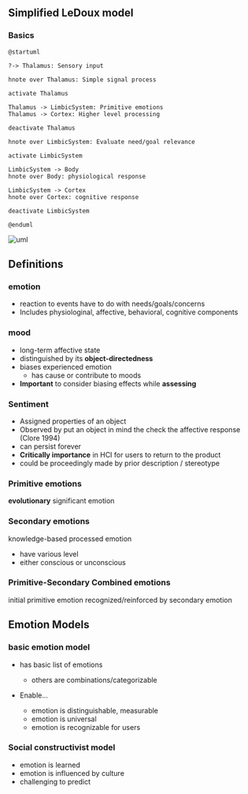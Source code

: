 <!-- META
{"title":"Emotion in Human–Computer Interaction","link":"https://www.researchgate.net/publication/242107189_Emotion_in_Human-Computer_Interaction","media":"academic","tags":["hci","emotion","psychology","total"],"short":{"en":"total explanation of emotion in HCI","ja":"HCIにおける感情総説"},"importance":5,"hasPage":true,"createdAt":1719069210.137,"updatedAt":1719069210.137}
META -->

## Simplified LeDoux model

### Basics

```plantuml
@startuml

?-> Thalamus: Sensory input

hnote over Thalamus: Simple signal process

activate Thalamus

Thalamus -> LimbicSystem: Primitive emotions
Thalamus -> Cortex: Higher level processing

deactivate Thalamus

hnote over LimbicSystem: Evaluate need/goal relevance

activate LimbicSystem

LimbicSystem -> Body
hnote over Body: physiological response

LimbicSystem -> Cortex
hnote over Cortex: cognitive response

deactivate LimbicSystem

@enduml
```

![uml](https://cdn-0.plantuml.com/plantuml/png/RP11JiGm34NtFeKlWDXt0ICG4WiMICC5GlgLMahiAauhUdjcHgAaWbqilP_txPEtKDjICZtUFV37578eYmzyXhhLZKNdfH5DQWriAshFI9aps2Lfo3nNYt0d2h796XfsakZdnHV7cvHFYUVD6yh0xrMAN7WmYZKnzGFyRBNXQ-1NIHCgPwpOJQA9QCHVNT_sQ7jPGrwkh0BZVRAGkI9Z3HhH5Uz3HFrqxVHauzOhhlF0yxIvMBOayVQhpwQEO_fteow_xnWjwUqKNNh4_wLEq74f-Hi0)

## Definitions

### emotion

- reaction to events have to do with needs/goals/concerns
- Includes physiologinal, affective, behavioral, cognitive components

### mood

- long-term affective state
- distinguished by its **object-directedness**
- biases experienced emotion
  - has cause or contribute to moods
- **Important** to consider biasing effects while **assessing**

### Sentiment

- Assigned properties of an object
- Observed by put an object in mind the check the affective response (Clore 1994)
- can persist forever
- **Critically importance** in HCI for users to return to the product
- could be proceedingly made by prior description / stereotype

### Primitive emotions

**evolutionary** significant emotion

### Secondary emotions

knowledge-based processed emotion

- have various level
- either conscious or unconscious

### Primitive-Secondary Combined emotions

initial primitive emotion recognized/reinforced by secondary emotion

## Emotion Models

### basic emotion model

- has basic list of emotions

  - others are combinations/categorizable

- Enable...
  - emotion is distinguishable, measurable
  - emotion is universal
  - emotion is recognizable for users

### Social constructivist model

- emotion is learned
- emotion is influenced by culture
- challenging to predict
